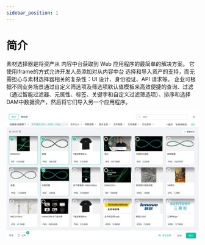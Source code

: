 ```yaml
---
sidebar_position: 1
---
```


# 简介

素材选择器是将资产从 内容中台获取到 Web 应用程序的最简单的解决方案。
它使用iframe的方式允许开发人员添加对从内容中台 选择和导入资产的支持，而无需担心与素材选择器相关的复杂性：UI 设计、身份验证、API 请求等。
企业可根据不同业务场景通过自定义筛选项及筛选项默认值模板来高效便捷的查询、过滤（通过智能过滤器、元属性、标签、关键字和自定义过滤筛选项）、排序和选择DAM中数据资产，然后将它们导入另一个应用程序。

![preview](img/material-selector.png)
